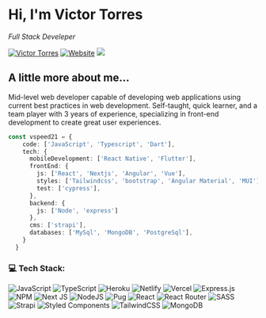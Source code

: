 # Hi, I'm Victor Torres
<p><em>Full Stack Develeper</em></p>

[![Victor Torres](https://img.shields.io/badge/Victor%20Torres-blue?style=flat&logo=linkedin&link=https://linkedin.com/in/victor-torres21)](https://linkedin.com/in/victor-torres21)
[![Website](https://img.shields.io/badge/Website-vtorresdev.com-green?labelColor=gray&style=plastic&logo=google-chrome&link=https://vtorresdev.com?cv=github)](https://vtorresdev.com?cv=github)
[![](https://visitcount.itsvg.in/api?id=vspeed21&label=Profile%20Views&color=1&icon=0&pretty=false)](https://visitcount.itsvg.in)

## A little more about me...
Mid-level web developer capable of developing web applications using current best practices in web development. Self-taught, quick learner, and a team player with 3 years of experience, specializing in front-end development to create great user experiences.
```typescript
const vspeed21 = {
    code: ['JavaScript', 'Typescript', 'Dart'],
    tech: {
      mobileDevelopment: ['React Native', 'Flutter'],
      frontEnd: {
        js: ['React', 'Nextjs', 'Angular', 'Vue'],
        styles: ['Tailwindcss', 'bootstrap', 'Angular Material', 'MUI'],
        test: ['cypress'],
      },
      backend: {
        js: ['Node', 'express']
      },
      cms: ['strapi'],
      databases: ['MySql', 'MongoDB', 'PostgreSql'],
    }
  }
```


### 💻 Tech Stack:
![JavaScript](https://img.shields.io/badge/javascript-%23323330.svg?style=flat-square&logo=javascript&logoColor=%23F7DF1E) ![TypeScript](https://img.shields.io/badge/typescript-%23007ACC.svg?style=flat-square&logo=typescript&logoColor=white) ![Heroku](https://img.shields.io/badge/heroku-%23430098.svg?style=flat-square&logo=heroku&logoColor=white) ![Netlify](https://img.shields.io/badge/netlify-%23000000.svg?style=flat-square&logo=netlify&logoColor=#00C7B7) ![Vercel](https://img.shields.io/badge/vercel-%23000000.svg?style=flat-square&logo=vercel&logoColor=white) ![Express.js](https://img.shields.io/badge/express.js-%23404d59.svg?style=flat-square&logo=express&logoColor=%2361DAFB) ![NPM](https://img.shields.io/badge/NPM-%23000000.svg?style=flat-square&logo=npm&logoColor=white) ![Next JS](https://img.shields.io/badge/Next-black?style=flat-square&logo=next.js&logoColor=white) ![NodeJS](https://img.shields.io/badge/node.js-6DA55F?style=flat-square&logo=node.js&logoColor=white) ![Pug](https://img.shields.io/badge/Pug-FFF?style=flat-square&logo=pug&logoColor=A86454) ![React](https://img.shields.io/badge/react-%2320232a.svg?style=flat-square&logo=react&logoColor=%2361DAFB) ![React Router](https://img.shields.io/badge/React_Router-CA4245?style=flat-square&logo=react-router&logoColor=white) ![SASS](https://img.shields.io/badge/SASS-hotpink.svg?style=flat-square&logo=SASS&logoColor=white) ![Strapi](https://img.shields.io/badge/strapi-%232E7EEA.svg?style=flat-square&logo=strapi&logoColor=white) ![Styled Components](https://img.shields.io/badge/styled--components-DB7093?style=flat-square&logo=styled-components&logoColor=white) ![TailwindCSS](https://img.shields.io/badge/tailwindcss-%2338B2AC.svg?style=flat-square&logo=tailwind-css&logoColor=white) ![MongoDB](https://img.shields.io/badge/MongoDB-%234ea94b.svg?style=flat-square&logo=mongodb&logoColor=white)
